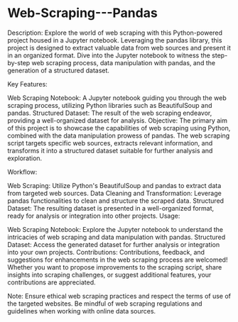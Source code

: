 # Web-Scraping---Pandas
Description:
Explore the world of web scraping with this Python-powered project housed in a Jupyter notebook. Leveraging the pandas library, this project is designed to extract valuable data from web sources and present it in an organized format. Dive into the Jupyter notebook to witness the step-by-step web scraping process, data manipulation with pandas, and the generation of a structured dataset.

Key Features:

Web Scraping Notebook: A Jupyter notebook guiding you through the web scraping process, utilizing Python libraries such as BeautifulSoup and pandas.
Structured Dataset: The result of the web scraping endeavor, providing a well-organized dataset for analysis.
Objective:
The primary aim of this project is to showcase the capabilities of web scraping using Python, combined with the data manipulation prowess of pandas. The web scraping script targets specific web sources, extracts relevant information, and transforms it into a structured dataset suitable for further analysis and exploration.

Workflow:

Web Scraping: Utilize Python's BeautifulSoup and pandas to extract data from targeted web sources.
Data Cleaning and Transformation: Leverage pandas functionalities to clean and structure the scraped data.
Structured Dataset: The resulting dataset is presented in a well-organized format, ready for analysis or integration into other projects.
Usage:

Web Scraping Notebook: Explore the Jupyter notebook to understand the intricacies of web scraping and data manipulation with pandas.
Structured Dataset: Access the generated dataset for further analysis or integration into your own projects.
Contributions:
Contributions, feedback, and suggestions for enhancements in the web scraping process are welcomed! Whether you want to propose improvements to the scraping script, share insights into scraping challenges, or suggest additional features, your contributions are appreciated.

Note:
Ensure ethical web scraping practices and respect the terms of use of the targeted websites. Be mindful of web scraping regulations and guidelines when working with online data sources.
